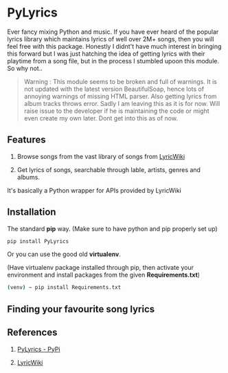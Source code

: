 # PyLyrics

Ever fancy mixing Python and music. If you have ever heard of the popular lyrics library which maintains lyrics of well over 2M+ songs, then you will feel free with this package. Honestly I didnt't have much interest in bringing this forward but I was just hatching the idea of getting lyrics with their playtime from a song file, but in the process I stumbled upoon this module. So why not..

> Warning : This module seems to be broken and full of warnings. It is not updated with the latest version BeautifulSoap, hence lots of annoying warnings of missing HTML parser. Also getting lyrics from album tracks throws error. Sadly I am leaving this as it is for now. Will raise issue to the developer if he is maintaining the code or might even create my own later. Dont get into this as of now.

## Features

1. Browse songs from the vast library of songs from [LyricWiki](https://lyrics.fandom.com/wiki/LyricWiki)

2. Get lyrics of songs, searchable through lable, artists, genres and albums.

It's basically a Python wrapper for APIs provided by LyricWiki

## Installation

The standard **pip** way. (Make sure to have python and pip properly set up)

```bash
pip install PyLyrics
```

Or you can use the good old **virtualenv**.

(Have virtualenv package installed through pip, then activate your environment and install packages from the given **Requirements.txt**)

```bash
(venv) ~ pip install Requirements.txt
```

## Finding your favourite song lyrics

## References

1. [PyLyrics - PyPi](https://pypi.org/project/PyLyrics/)

2. [LyricWiki](https://lyrics.fandom.com/wiki/LyricWiki)
